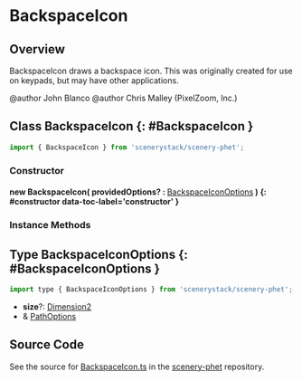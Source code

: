 # BackspaceIcon

## Overview

BackspaceIcon draws a backspace icon.
This was originally created for use on keypads, but may have other applications.

@author John Blanco
@author Chris Malley (PixelZoom, Inc.)

## Class BackspaceIcon {: #BackspaceIcon }


```js
import { BackspaceIcon } from 'scenerystack/scenery-phet';
```
### Constructor

#### new BackspaceIcon( providedOptions? : <span style="font-weight: 400;">[BackspaceIconOptions](../scenery-phet/BackspaceIcon.md#BackspaceIconOptions)</span> ) {: #constructor data-toc-label='constructor' }

### Instance Methods





## Type BackspaceIconOptions {: #BackspaceIconOptions }


```js
import type { BackspaceIconOptions } from 'scenerystack/scenery-phet';
```


- **size**?: [Dimension2](../dot/Dimension2.md)
- &amp; [PathOptions](../scenery/Path.md#PathOptions)




## Source Code

See the source for [BackspaceIcon.ts](https://github.com/phetsims/scenery-phet/blob/main/js/BackspaceIcon.ts) in the [scenery-phet](https://github.com/phetsims/scenery-phet) repository.

